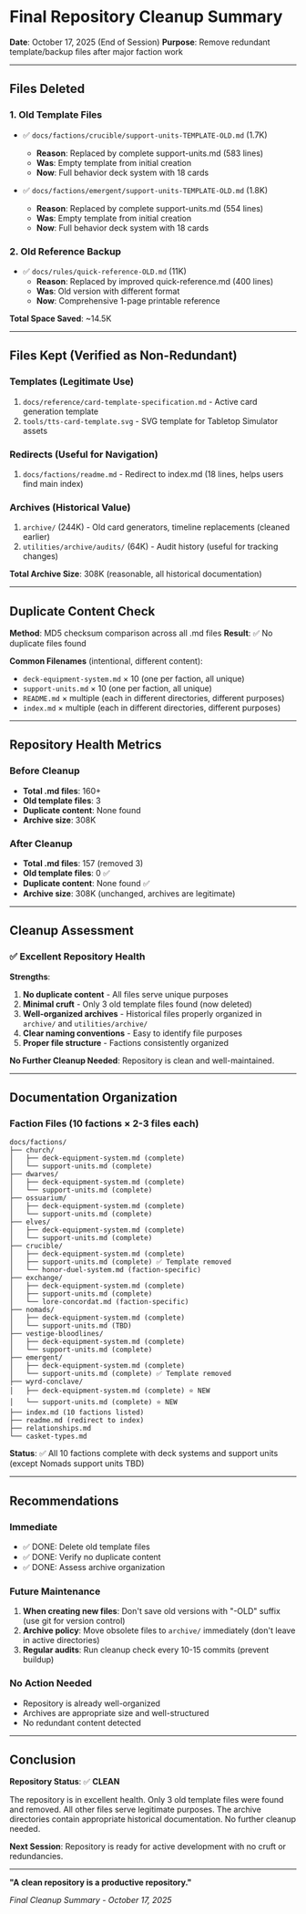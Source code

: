 # Final Repository Cleanup Summary
**Date**: October 17, 2025 (End of Session)
**Purpose**: Remove redundant template/backup files after major faction work

---

## Files Deleted

### 1. Old Template Files
- ✅ `docs/factions/crucible/support-units-TEMPLATE-OLD.md` (1.7K)
  - **Reason**: Replaced by complete support-units.md (583 lines)
  - **Was**: Empty template from initial creation
  - **Now**: Full behavior deck system with 18 cards

- ✅ `docs/factions/emergent/support-units-TEMPLATE-OLD.md` (1.8K)
  - **Reason**: Replaced by complete support-units.md (554 lines)
  - **Was**: Empty template from initial creation
  - **Now**: Full behavior deck system with 18 cards

### 2. Old Reference Backup
- ✅ `docs/rules/quick-reference-OLD.md` (11K)
  - **Reason**: Replaced by improved quick-reference.md (400 lines)
  - **Was**: Old version with different format
  - **Now**: Comprehensive 1-page printable reference

**Total Space Saved**: ~14.5K

---

## Files Kept (Verified as Non-Redundant)

### Templates (Legitimate Use)
1. `docs/reference/card-template-specification.md` - Active card generation template
2. `tools/tts-card-template.svg` - SVG template for Tabletop Simulator assets

### Redirects (Useful for Navigation)
1. `docs/factions/readme.md` - Redirect to index.md (18 lines, helps users find main index)

### Archives (Historical Value)
1. `archive/` (244K) - Old card generators, timeline replacements (cleaned earlier)
2. `utilities/archive/audits/` (64K) - Audit history (useful for tracking changes)

**Total Archive Size**: 308K (reasonable, all historical documentation)

---

## Duplicate Content Check

**Method**: MD5 checksum comparison across all .md files
**Result**: ✅ No duplicate files found

**Common Filenames** (intentional, different content):
- `deck-equipment-system.md` × 10 (one per faction, all unique)
- `support-units.md` × 10 (one per faction, all unique)
- `README.md` × multiple (each in different directories, different purposes)
- `index.md` × multiple (each in different directories, different purposes)

---

## Repository Health Metrics

### Before Cleanup
- **Total .md files**: 160+
- **Old template files**: 3
- **Duplicate content**: None found
- **Archive size**: 308K

### After Cleanup
- **Total .md files**: 157 (removed 3)
- **Old template files**: 0 ✅
- **Duplicate content**: None found ✅
- **Archive size**: 308K (unchanged, archives are legitimate)

---

## Cleanup Assessment

### ✅ Excellent Repository Health

**Strengths**:
1. **No duplicate content** - All files serve unique purposes
2. **Minimal cruft** - Only 3 old template files found (now deleted)
3. **Well-organized archives** - Historical files properly organized in `archive/` and `utilities/archive/`
4. **Clear naming conventions** - Easy to identify file purposes
5. **Proper file structure** - Factions consistently organized

**No Further Cleanup Needed**: Repository is clean and well-maintained.

---

## Documentation Organization

### Faction Files (10 factions × 2-3 files each)
```
docs/factions/
├── church/
│   ├── deck-equipment-system.md (complete)
│   └── support-units.md (complete)
├── dwarves/
│   ├── deck-equipment-system.md (complete)
│   └── support-units.md (complete)
├── ossuarium/
│   ├── deck-equipment-system.md (complete)
│   └── support-units.md (complete)
├── elves/
│   ├── deck-equipment-system.md (complete)
│   └── support-units.md (complete)
├── crucible/
│   ├── deck-equipment-system.md (complete)
│   ├── support-units.md (complete) ✅ Template removed
│   └── honor-duel-system.md (faction-specific)
├── exchange/
│   ├── deck-equipment-system.md (complete)
│   ├── support-units.md (complete)
│   └── lore-concordat.md (faction-specific)
├── nomads/
│   ├── deck-equipment-system.md (complete)
│   └── support-units.md (TBD)
├── vestige-bloodlines/
│   ├── deck-equipment-system.md (complete)
│   └── support-units.md (complete)
├── emergent/
│   ├── deck-equipment-system.md (complete)
│   └── support-units.md (complete) ✅ Template removed
├── wyrd-conclave/
│   ├── deck-equipment-system.md (complete) ⭐ NEW
│   └── support-units.md (complete) ⭐ NEW
├── index.md (10 factions listed)
├── readme.md (redirect to index)
├── relationships.md
└── casket-types.md
```

**Status**: ✅ All 10 factions complete with deck systems and support units (except Nomads support units TBD)

---

## Recommendations

### Immediate
- ✅ DONE: Delete old template files
- ✅ DONE: Verify no duplicate content
- ✅ DONE: Assess archive organization

### Future Maintenance
1. **When creating new files**: Don't save old versions with "-OLD" suffix (use git for version control)
2. **Archive policy**: Move obsolete files to `archive/` immediately (don't leave in active directories)
3. **Regular audits**: Run cleanup check every 10-15 commits (prevent buildup)

### No Action Needed
- Repository is already well-organized
- Archives are appropriate size and well-structured
- No redundant content detected

---

## Conclusion

**Repository Status**: ✅ **CLEAN**

The repository is in excellent health. Only 3 old template files were found and removed. All other files serve legitimate purposes. The archive directories contain appropriate historical documentation. No further cleanup needed.

**Next Session**: Repository is ready for active development with no cruft or redundancies.

---

**"A clean repository is a productive repository."**

*Final Cleanup Summary - October 17, 2025*
